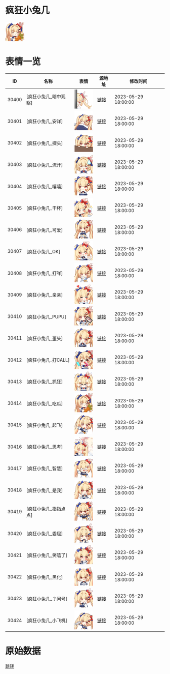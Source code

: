 # 疯狂小兔几

<img src="./cover.png" height="60" alt="cover" />

# 表情一览

|ID|名称|表情|源地址|修改时间|
|----|----|----|----|----|
|30400|[疯狂小兔几_暗中观察]|<img src="./pic/030400_%5B疯狂小兔几_暗中观察%5D.png" height="60" alt="暗中观察"/>|[链接](https://i0.hdslb.com/bfs/garb/0e7b80d84f585f25d14a8c9083a62236e770128d.png)|2023-05-29 18:00:00|
|30401|[疯狂小兔几_安详]|<img src="./pic/030401_%5B疯狂小兔几_安详%5D.png" height="60" alt="安详"/>|[链接](https://i0.hdslb.com/bfs/garb/d4bbdf6cc550c4a2ec7f524bd3375bb6c1f01d2c.png)|2023-05-29 18:00:00|
|30402|[疯狂小兔几_探头]|<img src="./pic/030402_%5B疯狂小兔几_探头%5D.png" height="60" alt="探头"/>|[链接](https://i0.hdslb.com/bfs/garb/6c51496d93dd96ccf9fc415da28d244cc8d027f7.png)|2023-05-29 18:00:00|
|30403|[疯狂小兔几_流汗]|<img src="./pic/030403_%5B疯狂小兔几_流汗%5D.png" height="60" alt="流汗"/>|[链接](https://i0.hdslb.com/bfs/garb/9be51ec7fd4c086c76d57c445011c421b1f0897b.png)|2023-05-29 18:00:00|
|30404|[疯狂小兔几_嘻嘻]|<img src="./pic/030404_%5B疯狂小兔几_嘻嘻%5D.png" height="60" alt="嘻嘻"/>|[链接](https://i0.hdslb.com/bfs/garb/6a66cb55f44083eec2fd67bbc839f71525c525c1.png)|2023-05-29 18:00:00|
|30405|[疯狂小兔几_干杯]|<img src="./pic/030405_%5B疯狂小兔几_干杯%5D.png" height="60" alt="干杯"/>|[链接](https://i0.hdslb.com/bfs/garb/775977c2ec80d0d056038723566f2e6f117db168.png)|2023-05-29 18:00:00|
|30406|[疯狂小兔几_可爱]|<img src="./pic/030406_%5B疯狂小兔几_可爱%5D.png" height="60" alt="可爱"/>|[链接](https://i0.hdslb.com/bfs/garb/fc5aece8f2fa0be6700a4cb1e7ac991363d206b4.png)|2023-05-29 18:00:00|
|30407|[疯狂小兔几_OK]|<img src="./pic/030407_%5B疯狂小兔几_OK%5D.png" height="60" alt="OK"/>|[链接](https://i0.hdslb.com/bfs/garb/1b0bd5af5ffe0dcb98644936fed67fd9d57cfeb3.png)|2023-05-29 18:00:00|
|30408|[疯狂小兔几_打咩]|<img src="./pic/030408_%5B疯狂小兔几_打咩%5D.png" height="60" alt="打咩"/>|[链接](https://i0.hdslb.com/bfs/garb/9f02e85cc4fe6c2e7eb9036b164acf3b0c042d0f.png)|2023-05-29 18:00:00|
|30409|[疯狂小兔几_亲亲]|<img src="./pic/030409_%5B疯狂小兔几_亲亲%5D.png" height="60" alt="亲亲"/>|[链接](https://i0.hdslb.com/bfs/garb/0c9fdb6c2938b15eaed7c17781ff6fde613dc47b.png)|2023-05-29 18:00:00|
|30410|[疯狂小兔几_PUPU]|<img src="./pic/030410_%5B疯狂小兔几_PUPU%5D.png" height="60" alt="PUPU"/>|[链接](https://i0.hdslb.com/bfs/garb/648ae085bc1275799018b6594a9ac5b439ed8faa.png)|2023-05-29 18:00:00|
|30411|[疯狂小兔几_歪头]|<img src="./pic/030411_%5B疯狂小兔几_歪头%5D.png" height="60" alt="歪头"/>|[链接](https://i0.hdslb.com/bfs/garb/5ae0dfb109073dc9d975c54d18927c12888cbe27.png)|2023-05-29 18:00:00|
|30412|[疯狂小兔几_打CALL]|<img src="./pic/030412_%5B疯狂小兔几_打CALL%5D.png" height="60" alt="打CALL"/>|[链接](https://i0.hdslb.com/bfs/garb/a2eaac7f91bb51162bc4f3503826d713413fd0ab.png)|2023-05-29 18:00:00|
|30413|[疯狂小兔几_抓狂]|<img src="./pic/030413_%5B疯狂小兔几_抓狂%5D.png" height="60" alt="抓狂"/>|[链接](https://i0.hdslb.com/bfs/garb/0b06a60f2f283a5d0a29e3ddbf476fb26565d850.png)|2023-05-29 18:00:00|
|30414|[疯狂小兔几_吃瓜]|<img src="./pic/030414_%5B疯狂小兔几_吃瓜%5D.png" height="60" alt="吃瓜"/>|[链接](https://i0.hdslb.com/bfs/garb/3e05a9931152252c1e2889cc1a81f6b04e392770.png)|2023-05-29 18:00:00|
|30415|[疯狂小兔几_起飞]|<img src="./pic/030415_%5B疯狂小兔几_起飞%5D.png" height="60" alt="起飞"/>|[链接](https://i0.hdslb.com/bfs/garb/c58f9358764eeb2eaa2719ebc2f4ea8a72391de9.png)|2023-05-29 18:00:00|
|30416|[疯狂小兔几_思考]|<img src="./pic/030416_%5B疯狂小兔几_思考%5D.png" height="60" alt="思考"/>|[链接](https://i0.hdslb.com/bfs/garb/a5fb74f378ce3ed47ed868f74959ddef58461ba9.png)|2023-05-29 18:00:00|
|30417|[疯狂小兔几_智慧]|<img src="./pic/030417_%5B疯狂小兔几_智慧%5D.png" height="60" alt="智慧"/>|[链接](https://i0.hdslb.com/bfs/garb/48ffbf83227d70173e2292f37d529a193c0c9260.png)|2023-05-29 18:00:00|
|30418|[疯狂小兔几_是我]|<img src="./pic/030418_%5B疯狂小兔几_是我%5D.png" height="60" alt="是我"/>|[链接](https://i0.hdslb.com/bfs/garb/4a4b47eb246508b7c6dbe728c86dfdcb17f3ee97.png)|2023-05-29 18:00:00|
|30419|[疯狂小兔几_指指点点]|<img src="./pic/030419_%5B疯狂小兔几_指指点点%5D.png" height="60" alt="指指点点"/>|[链接](https://i0.hdslb.com/bfs/garb/0c3f374981ffbdaf5886110d3cea06ce499ad69e.png)|2023-05-29 18:00:00|
|30420|[疯狂小兔几_委屈]|<img src="./pic/030420_%5B疯狂小兔几_委屈%5D.png" height="60" alt="委屈"/>|[链接](https://i0.hdslb.com/bfs/garb/462da17809298f07aac1616ee6495168da5de4e4.png)|2023-05-29 18:00:00|
|30421|[疯狂小兔几_笑嘻了]|<img src="./pic/030421_%5B疯狂小兔几_笑嘻了%5D.png" height="60" alt="笑嘻了"/>|[链接](https://i0.hdslb.com/bfs/garb/0064214397cfb4e9bfa8074ef934ce7de2bff198.png)|2023-05-29 18:00:00|
|30422|[疯狂小兔几_黑化]|<img src="./pic/030422_%5B疯狂小兔几_黑化%5D.png" height="60" alt="黑化"/>|[链接](https://i0.hdslb.com/bfs/garb/9164a115ccde43d20230bccf87822438fbbc502c.png)|2023-05-29 18:00:00|
|30423|[疯狂小兔几_？问号]|<img src="./pic/030423_%5B疯狂小兔几_？问号%5D.png" height="60" alt="？问号"/>|[链接](https://i0.hdslb.com/bfs/garb/eb5c9fb6e8e1ddeb4e270ecd07873e4572a20f74.png)|2023-05-29 18:00:00|
|30424|[疯狂小兔几_小飞机]|<img src="./pic/030424_%5B疯狂小兔几_小飞机%5D.png" height="60" alt="小飞机"/>|[链接](https://i0.hdslb.com/bfs/garb/08636037a8d289b4086fe4e2b3f6d229dc5407e4.png)|2023-05-29 18:00:00|

# 原始数据

[跳转](./raw.json)

